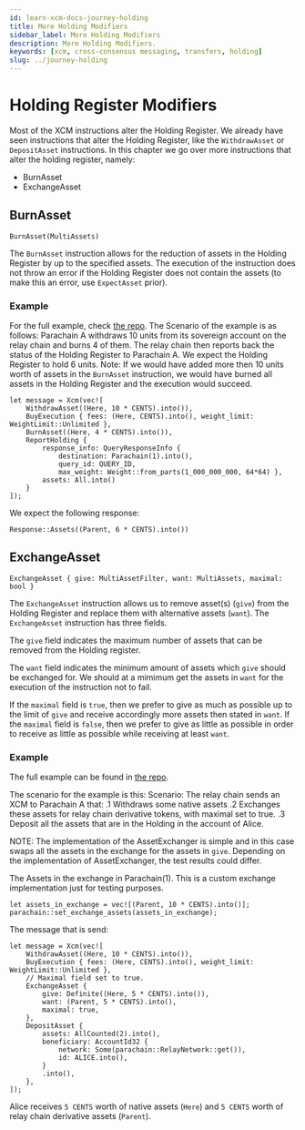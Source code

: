 ```yaml
---
id: learn-xcm-docs-journey-holding
title: More Holding Modifiers
sidebar_label: More Holding Modifiers
description: More Holding Modifiers.
keywords: [xcm, cross-consensus messaging, transfers, holding]
slug: ../journey-holding
---
```


# Holding Register Modifiers

Most of the XCM instructions alter the Holding Register. We already have seen instructions that
alter the Holding Register, like the `WithdrawAsset` or `DepositAsset` instructions. In this chapter
we go over more instructions that alter the holding register, namely:

- BurnAsset
- ExchangeAsset

## BurnAsset

```rust,noplayground
BurnAsset(MultiAssets)
```

The `BurnAsset` instruction allows for the reduction of assets in the Holding Register by up to the
specified assets. The execution of the instruction does not throw an error if the Holding Register
does not contain the assets (to make this an error, use `ExpectAsset` prior).

### Example

For the full example, check [the repo](https://github.com/paritytech/xcm-docs/tree/main/examples).
The Scenario of the example is as follows: Parachain A withdraws 10 units from its sovereign account
on the relay chain and burns 4 of them. The relay chain then reports back the status of the Holding
Register to Parachain A. We expect the Holding Register to hold 6 units. Note: If we would have
added more then 10 units worth of assets in the `BurnAsset` instruction, we would have burned all
assets in the Holding Register and the execution would succeed.

```rust,noplayground
let message = Xcm(vec![
    WithdrawAsset((Here, 10 * CENTS).into()),
    BuyExecution { fees: (Here, CENTS).into(), weight_limit: WeightLimit::Unlimited },
    BurnAsset((Here, 4 * CENTS).into()),
    ReportHolding {
        response_info: QueryResponseInfo {
            destination: Parachain(1).into(),
            query_id: QUERY_ID,
            max_weight: Weight::from_parts(1_000_000_000, 64*64) },
        assets: All.into()
    }
]);
```

We expect the following response:

```rust,noplayground
Response::Assets((Parent, 6 * CENTS).into())
```

## ExchangeAsset

```rust,noplayground
ExchangeAsset { give: MultiAssetFilter, want: MultiAssets, maximal: bool }
```

The `ExchangeAsset` instruction allows us to remove asset(s) (`give`) from the Holding Register and
replace them with alternative assets (`want`). The `ExchangeAsset` instruction has three fields.

The `give` field indicates the maximum number of assets that can be removed from the Holding
register.

The `want` field indicates the minimum amount of assets which `give` should be exchanged for. We
should at a mimimum get the assets in `want` for the execution of the instruction not to fail.

If the `maximal` field is `true`, then we prefer to give as much as possible up to the limit of
`give` and receive accordingly more assets then stated in `want`. If the `maximal` field is `false`,
then we prefer to give as little as possible in order to receive as little as possible while
receiving at least `want`.

### Example

The full example can be found in
[the repo](https://github.com/paritytech/xcm-docs/tree/main/examples).

The scenario for the example is this: Scenario: The relay chain sends an XCM to Parachain A that: .1
Withdraws some native assets .2 Exchanges these assets for relay chain derivative tokens, with
maximal set to true. .3 Deposit all the assets that are in the Holding in the account of Alice.

NOTE: The implementation of the AssetExchanger is simple and in this case swaps all the assets in
the exchange for the assets in `give`. Depending on the implementation of AssetExchanger, the test
results could differ.

The Assets in the exchange in Parachain(1). This is a custom exchange implementation just for
testing purposes.

```rust,noplayground
let assets_in_exchange = vec![(Parent, 10 * CENTS).into()];
parachain::set_exchange_assets(assets_in_exchange);
```

The message that is send:

```rust,noplayground
let message = Xcm(vec![
    WithdrawAsset((Here, 10 * CENTS).into()),
    BuyExecution { fees: (Here, CENTS).into(), weight_limit: WeightLimit::Unlimited },
    // Maximal field set to true.
    ExchangeAsset {
        give: Definite((Here, 5 * CENTS).into()),
        want: (Parent, 5 * CENTS).into(),
        maximal: true,
    },
    DepositAsset {
        assets: AllCounted(2).into(),
        beneficiary: AccountId32 {
            network: Some(parachain::RelayNetwork::get()),
            id: ALICE.into(),
        }
        .into(),
    },
]);
```

Alice receives `5 CENTS` worth of native assets (`Here`) and `5 CENTS` worth of relay chain
derivative assets (`Parent`).

